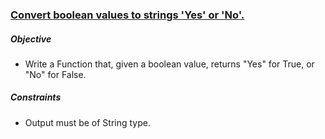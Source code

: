 ### [Convert boolean values to strings 'Yes' or 'No'.](https://www.codewars.com/kata/53369039d7ab3ac506000467/python)

##### Objective

- Write a Function that, given a boolean value, returns "Yes" for True, or "No" for False.

##### Constraints

- Output must be of String type.